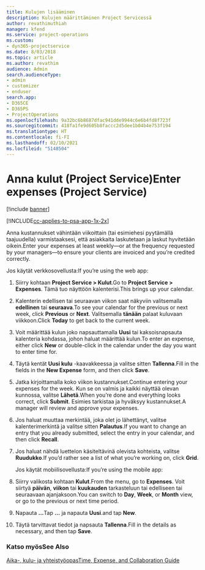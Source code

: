 ```yaml
---
title: Kulujen lisääminen
description: Kulujen määrittäminen Project Servicessä
author: revathimuthiah
manager: kfend
ms.service: project-operations
ms.custom:
- dyn365-projectservice
ms.date: 8/03/2018
ms.topic: article
ms.author: revathim
audience: Admin
search.audienceType:
- admin
- customizer
- enduser
search.app:
- D365CE
- D365PS
- ProjectOperations
ms.openlocfilehash: 9a32bc6b8687dfac941dde9944c6e6b4fd8f723f
ms.sourcegitcommit: 418fa1fe9d605b8faccc2d5dee1b04b4e753f194
ms.translationtype: HT
ms.contentlocale: fi-FI
ms.lasthandoff: 02/10/2021
ms.locfileid: "5148504"
---
```

# <a name="enter-expenses-project-service"></a><span data-ttu-id="95b94-103">Anna kulut (Project Service)</span><span class="sxs-lookup"><span data-stu-id="95b94-103">Enter expenses (Project Service)</span></span>

[!include [banner](../includes/psa-now-project-operations.md)]

[!INCLUDE[cc-applies-to-psa-app-1x-2x](../includes/cc-applies-to-psa-app-1x-2x.md)]

<span data-ttu-id="95b94-104">Anna kustannukset vähintään viikoittain (tai esimiehesi pyytämällä taajuudella) varmistaaksesi, että asiakkaita laskutetaan ja laskut hyvitetään oikein.</span><span class="sxs-lookup"><span data-stu-id="95b94-104">Enter your expenses at least weekly—or at the frequency requested by your managers—to ensure your clients are invoiced and you’re credited correctly.</span></span>  
  
 <span data-ttu-id="95b94-105">Jos käytät verkkosovellusta:</span><span class="sxs-lookup"><span data-stu-id="95b94-105">If you’re using the web app:</span></span>  
  
1. <span data-ttu-id="95b94-106">Siirry kohtaan **Project Service > Kulut**.</span><span class="sxs-lookup"><span data-stu-id="95b94-106">Go to **Project Service > Expenses**.</span></span> <span data-ttu-id="95b94-107">Tämä tuo näyttöön kalenterisi.</span><span class="sxs-lookup"><span data-stu-id="95b94-107">This brings up your calendar.</span></span>  
  
2. <span data-ttu-id="95b94-108">Kalenterin edellisen tai seuraavan viikon saat näkyviin valitsemalla **edellinen** tai **seuraava**.</span><span class="sxs-lookup"><span data-stu-id="95b94-108">To see your calendar for the previous or next week, click **Previous** or **Next**.</span></span> <span data-ttu-id="95b94-109">Valitsemalla **tänään** palaat kuluvaan viikkoon.</span><span class="sxs-lookup"><span data-stu-id="95b94-109">Click **Today** to get back to the current week.</span></span>  
  
3. <span data-ttu-id="95b94-110">Voit määrittää kulun joko napsauttamalla **Uusi** tai kaksoisnapsauta kalenteria kohdassa, johon haluat määrittää kulun.</span><span class="sxs-lookup"><span data-stu-id="95b94-110">To enter an expense, either click **New** or double-click in the calendar under the day you want to enter time for.</span></span>  
  
4. <span data-ttu-id="95b94-111">Täytä kentät **Uusi kulu** -kaavakkeessa ja valitse sitten **Tallenna**.</span><span class="sxs-lookup"><span data-stu-id="95b94-111">Fill in the fields in the **New Expense** form, and then click **Save**.</span></span>  
  
5. <span data-ttu-id="95b94-112">Jatka kirjoittamalla koko viikon kustannukset.</span><span class="sxs-lookup"><span data-stu-id="95b94-112">Continue entering your expenses for the week.</span></span> <span data-ttu-id="95b94-113">Kun se on valmis ja kaikki näyttää olevan kunnossa, valitse **Lähetä**.</span><span class="sxs-lookup"><span data-stu-id="95b94-113">When you’re done and everything looks correct, click **Submit**.</span></span> <span data-ttu-id="95b94-114">Esimies tarkistaa ja hyväksyy kustannukset.</span><span class="sxs-lookup"><span data-stu-id="95b94-114">A manager will review and approve your expenses.</span></span>  
  
6. <span data-ttu-id="95b94-115">Jos haluat muuttaa merkintää, joka olet jo lähettänyt, valitse kalenterimerkintä ja valitse sitten **Palautus**.</span><span class="sxs-lookup"><span data-stu-id="95b94-115">If you want to change an entry that you already submitted, select the entry in your calendar, and then click **Recall**.</span></span>  
  
7. <span data-ttu-id="95b94-116">Jos haluat nähdä luettelon käsiteltävinä olevista kohteista, valitse **Ruudukko**.</span><span class="sxs-lookup"><span data-stu-id="95b94-116">If you’d rather see a list of what you’re working on, click **Grid**.</span></span>  
  
   <span data-ttu-id="95b94-117">Jos käytät mobiilisovellusta:</span><span class="sxs-lookup"><span data-stu-id="95b94-117">If you’re using the mobile app:</span></span>  
  
8. <span data-ttu-id="95b94-118">Siirry valikosta kohtaan **Kulut**.</span><span class="sxs-lookup"><span data-stu-id="95b94-118">From the menu, go to **Expenses**.</span></span>     <span data-ttu-id="95b94-119">Voit siirtyä **päivän**, **viikon** tai **kuukauden** tarkasteluun tai edelliseen tai seuraavaan ajanjaksoon.</span><span class="sxs-lookup"><span data-stu-id="95b94-119">You can switch to **Day**, **Week**, or **Month** view, or go to the previous or next time period.</span></span>  
  
9. <span data-ttu-id="95b94-120">Napauta **...**</span><span class="sxs-lookup"><span data-stu-id="95b94-120">Tap **…**</span></span> <span data-ttu-id="95b94-121">ja napauta **Uusi**.</span><span class="sxs-lookup"><span data-stu-id="95b94-121">and tap **New**.</span></span>  
  
10. <span data-ttu-id="95b94-122">Täytä tarvittavat tiedot ja napsauta **Tallenna**.</span><span class="sxs-lookup"><span data-stu-id="95b94-122">Fill in the details as necessary, and then tap **Save**.</span></span>  
  
### <a name="see-also"></a><span data-ttu-id="95b94-123">Katso myös</span><span class="sxs-lookup"><span data-stu-id="95b94-123">See Also</span></span>  
 [<span data-ttu-id="95b94-124">Aika-, kulu- ja yhteistyöopas</span><span class="sxs-lookup"><span data-stu-id="95b94-124">Time, Expense, and Collaboration Guide</span></span>](../psa/time-expense-collaboration-guide.md)
